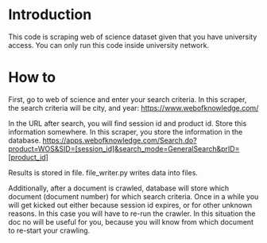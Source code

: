 # Introduction
This code is scraping web of science dataset given that you have university access. You can only run this code inside university network. 

# How to
First, go to web of science and enter your search criteria. In this scraper, the search criteria will be city, and year: 
https://www.webofknowledge.com/

In the URL after search, you will find session id and product id. Store this information somewhere. In this scraper, you store the 
information in the database. 
https://apps.webofknowledge.com/Search.do?product=WOS&SID=[session_id]&search_mode=GeneralSearch&prID=[product_id]

Results is stored in file. file_writer.py writes data into files. 

Additionally, after a document is crawled, database will store which document (document number) for which search criteria. Once in a while 
you will get kicked out either because session id expires, or for other unknown reasons. In this case you will have to re-run the crawler. 
In this situation the doc no will be useful for you, because you will know from which document to re-start your crawling. 
